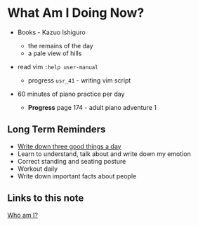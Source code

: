 # What Am I Doing Now?

- Books - Kazuo Ishiguro

  - the remains of the day
  - a pale view of hills

- read vim `:help user-manual`

  - progress `usr_41` - writing vim script

- 60 minutes of piano practice per day

  - **Progress** page 174 - adult piano adventure 1

## Long Term Reminders

- [Write down three good things a day](https://ggia.berkeley.edu/practice/three-good-things)
- Learn to understand, talk about and write down my emotion
- Correct standing and seating posture
- Workout daily
- Write down important facts about people

## Links to this note

[Who am I?](index.md)
